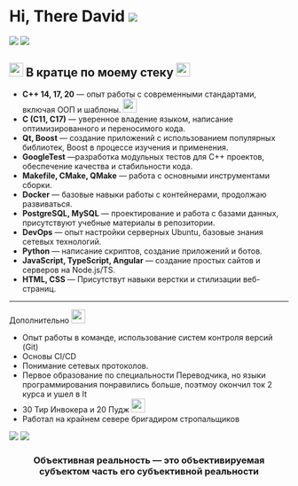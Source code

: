 # Hi, There David ![](https://static.wikia.nocookie.net/dota2_gamepedia/images/d/d8/Emoticon_Ranked_Ancient.png/revision/latest?cb=20190216113137)

![](https://static.wikia.nocookie.net/dota2_gamepedia/images/6/67/Emoticon_observer_ward.gif/revision/latest?cb=20170506230840)  ![](https://static.wikia.nocookie.net/dota2_gamepedia/images/6/67/Emoticon_observer_ward.gif/revision/latest?cb=20170506230840) 

## <img src="https://static.wikia.nocookie.net/dota2_gamepedia/images/8/86/Emoticon_bountyrune.gif/revision/latest?cb=20210411183524" width="25"> В кратце по моему стеку <img src="https://static.wikia.nocookie.net/dota2_gamepedia/images/8/86/Emoticon_bountyrune.gif/revision/latest?cb=20210411183524" width="25">

- **C++ 14, 17, 20** — опыт работы с современными стандартами, включая ООП и шаблоны. <img src="https://static.wikia.nocookie.net/dota2_gamepedia/images/0/09/Emoticon_doubledamage.gif/revision/latest?cb=20210411183529" width="25">
- **C (C11, C17)** — уверенное владение языком, написание оптимизированного и переносимого кода.
- **Qt, Boost** — создание приложений с использованием популярных библиотек, Boost в процессе изучения и применения.
- **GoogleTest** —разработка модульных тестов для C++ проектов, обеспечение качества и стабильности кода.  
- **Makefile, CMake, QMake** — работа с основными инструментами сборки.  
- **Docker** — базовые навыки работы с контейнерами, продолжаю развиваться.  
- **PostgreSQL, MySQL** — проектирование и работа с базами данных, присутствуют учебные материалы в репозитории.  
- **DevOps** — опыт настройки серверных Ubuntu, базовые знания сетевых технологий.  
- **Python** — написание скриптов, создание приложений и ботов.  
- **JavaScript, TypeScript, Angular** — создание простых сайтов и серверов на Node.js/TS.  
- **HTML, CSS** — Присутствут навыки верстки и стилизации веб-страниц.  

---

Дополнительно <img src="https://static.wikia.nocookie.net/dota2_gamepedia/images/1/13/Dotakin_pudge_chuckle.gif/revision/latest?cb=20170719225124" width="25"> 
- Опыт работы в команде, использование систем контроля версий (Git)
- Основы CI/CD
- Понимание сетевых протоколов.
- Первое образование по специальности Переводчика, но языки программирования понравились больше, поэтмоу окончил ток 2 курса и ушел в It
- 30 Тир Инвокера и 20 Пудж <img src="https://static.wikia.nocookie.net/dota2_gamepedia/images/2/20/Emoticon_kiss2.gif/revision/latest?cb=20170506230837" width="25">
- Работал на крайнем севере бригадиром стропальщиков


![](https://static.wikia.nocookie.net/dota2_gamepedia/images/9/9d/Emoticon_sentry_ward.gif/revision/latest?cb=20170506230900) ![](https://static.wikia.nocookie.net/dota2_gamepedia/images/9/9d/Emoticon_sentry_ward.gif/revision/latest?cb=20170506230900)
<h3 align="center">Объективная реальность — это объективируемая субъектом часть его субъективной реальности</h3>
